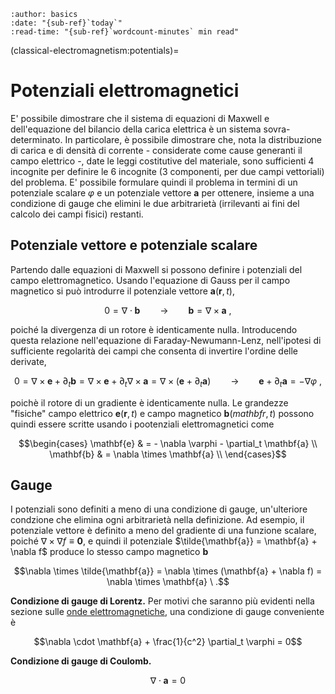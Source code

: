 ```{article-info}
:author: basics
:date: "{sub-ref}`today`"
:read-time: "{sub-ref}`wordcount-minutes` min read"
```

(classical-electromagnetism:potentials)=
# Potenziali elettromagnetici

E' possibile dimostrare che il sistema di equazioni di Maxwell e dell'equazione del bilancio della carica elettrica è un sistema sovra-determinato.
In particolare, è possibile dimostrare che, nota la distribuzione di carica e di densità di corrente - considerate come cause generanti il campo elettrico -, date le leggi costitutive del materiale, sono sufficienti 4 incognite per definire le 6 incognite (3 componenti, per due campi vettoriali) del problema.
E' possibile formulare quindi il problema in termini di un potenziale scalare $\varphi$ e un potenziale vettore $\mathbf{a}$ per ottenere, insieme a una condizione di gauge che elimini le due arbitrarietà (irrilevanti ai fini del calcolo dei campi fisici) restanti.

## Potenziale vettore e potenziale scalare

Partendo dalle equazioni di Maxwell si possono definire i potenziali del campo elettromagnetico. Usando l'equazione di Gauss per il campo magnetico si può introdurre il potenziale vettore $\mathbf{a}(\mathbf{r},t)$,

$$0 = \nabla \cdot \mathbf{b} \qquad \rightarrow \qquad \mathbf{b} = \nabla \times \mathbf{a} \ ,$$

poiché la divergenza di un rotore è identicamente nulla. Introducendo questa relazione nell'equazione di Faraday-Newumann-Lenz, nell'ipotesi di sufficiente regolarità dei campi che consenta di invertire l'ordine delle derivate,

$$0 = \nabla \times \mathbf{e} + \partial_t \mathbf{b} = \nabla \times \mathbf{e} +  \partial_t \nabla \times \mathbf{a} = \nabla \times (\mathbf{e} + \partial_t \mathbf{a}) \qquad \rightarrow \qquad \mathbf{e} + \partial_t \mathbf{a} = - \nabla \varphi \ ,$$

poichè il rotore di un gradiente è identicamente nulla. Le grandezze "fisiche" campo elettrico $\mathbf{e}(\mathbf{r},t)$ e campo magnetico $\mathbf{b}(mathbf{r},t)$ possono quindi essere scritte usando i pootenziali elettromagnetici come

$$\begin{cases}
 \mathbf{e} & = - \nabla \varphi - \partial_t \mathbf{a} \\
 \mathbf{b} & = \nabla \times \mathbf{a} \\
\end{cases}$$

## Gauge

I potenziali sono definiti a meno di una condizione di gauge, un'ulteriore condzione che elimina ogni arbitrarietà nella definizione.
Ad esempio, il potenziale vettore è definito a meno del gradiente di una funzione scalare, poiché $\nabla \times \nabla f \equiv \mathbf{0}$, e quindi il potenziale $\tilde{\mathbf{a}} = \mathbf{a} + \nabla f$ produce lo stesso campo magnetico $\mathbf{b}$

$$\nabla \times \tilde{\mathbf{a}} = \nabla \times (\mathbf{a} + \nabla f) = \nabla \times \mathbf{a} \ .$$

**Condizione di gauge di Lorentz.** Per motivi che saranno più evidenti nella sezione sulle [onde elettromagnetiche](classical-electromagnetism:waves), una condizione di gauge conveniente è

$$\nabla \cdot \mathbf{a} + \frac{1}{c^2} \partial_t \varphi = 0$$

**Condizione di gauge di Coulomb.**

$$\nabla \cdot \mathbf{a} = 0$$




